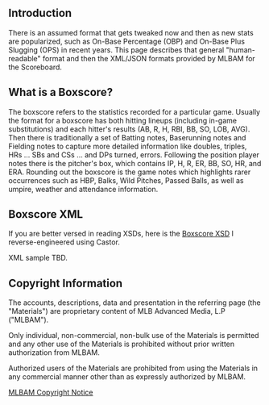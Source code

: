 ## Introduction ##
There is an assumed format that gets tweaked now and then as new stats are popularized, such as On-Base Percentage (OBP) and On-Base Plus Slugging (OPS) in recent years.  This page describes that general "human-readable" format and then the XML/JSON formats provided by MLBAM for the Scoreboard.

## What is a Boxscore? ##
The boxscore refers to the statistics recorded for a particular game.  Usually the format for a boxscore has both hitting lineups (including in-game substitutions) and each hitter's results (AB, R, H, RBI, BB, SO, LOB, AVG).  Then there is traditionally a set of Batting notes, Baserunning notes and Fielding notes to capture more detailed information like doubles, triples, HRs ... SBs and CSs ... and DPs turned, errors.  Following the position player notes there is the pitcher's box, which contains IP, H, R, ER, BB, SO, HR, and ERA.  Rounding out the boxscore is the game notes which highlights rarer occurrences such as HBP, Balks, Wild Pitches, Passed Balls, as well as umpire, weather and attendance information.

## Boxscore XML ##
If you are better versed in reading XSDs, here is the [Boxscore XSD](http://boxscore-junkie.googlecode.com/files/boxscore.xsd) I reverse-engineered using Castor.

XML sample TBD.

## Copyright Information ##
The accounts, descriptions, data and presentation in the referring page (the "Materials") are proprietary content of MLB Advanced Media, L.P ("MLBAM").

Only individual, non-commercial, non-bulk use of the Materials is permitted and any other use of the Materials is prohibited without prior written authorization from MLBAM.

Authorized users of the Materials are prohibited from using the Materials in any commercial manner other than as expressly authorized by MLBAM.

[MLBAM Copyright Notice](http://gd2.mlb.com/components/copyright.txt)